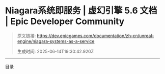 # Niagara系统即服务 | 虚幻引擎 5.6 文档 | Epic Developer Community

> 原文链接: https://dev.epicgames.com/documentation/zh-cn/unreal-engine/niagara-systems-as-a-service
> 
> 生成时间: 2025-06-14T19:30:42.920Z

---

目录